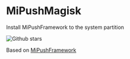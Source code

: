 # MiPushMagisk
Install MiPushFramework to the system partition

![Github stars](https://img.shields.io/github/stars/Magisk-Modules-Repo/submission.svg)

Based on [MiPushFramework](https://github.com/MiPushFramework/MiPushFramework/)
